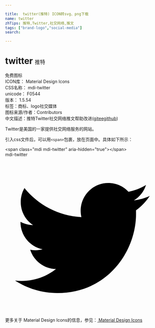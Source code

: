```yaml
---

title:  twitter(推特) ICON转svg、png下载
name: twitter
zhTips: 推特,Twitter,社交网络,推文
tags: ["brand-logo","social-media"]
search: 

---
```


# twitter  <small style="font-size: 60%;font-weight: 100">推特</small>


<div class="detail-page">
<p>
<span><span class="badge-success badge">免费图标</span> </span>
<br/>
<span>
ICON库：
<span class="badge-secondary badge">Material Design Icons</span> 
</span>
<br/>
<span>
CSS名称：
<span class="badge-secondary badge">mdi-twitter</span> 
</span>
<br/>
<span>
unicode：
<span class="badge-secondary badge">F0544</span> 
<copy-btn content='F0544' btn-title=""></copy-btn>
<copy-btn :content='String.fromCodePoint(parseInt("F0544", 16))' btn-title="复制U"></copy-btn>
</span>
<br/>
<span>
版本：
<span class="badge-secondary badge">1.5.54</span> 
</span><br/><span>标签：<span class="badge-light badge"><router-link to="/tags/brand-logo.html">商标、logo</router-link></span><span class="badge-light badge"><router-link to="/tags/social-media.html">社交媒体</router-link></span></span>
<br/>
<span>图标来源/作者：<span class="badge-light badge">Contributors</span></span> 
<br/>
<span class="zh-detail">中文描述：<span class="badge-primary badge">推特</span><span class="badge-primary badge">Twitter</span><span class="badge-primary badge">社交网络</span><span class="badge-primary badge">推文</span><span class="help-link"><span>帮助改进</span>(<a href="https://gitee.com/liuwave/icon-helper/edit/master/json/material/twitter.json" target="_blank" rel="noopener noreferrer">gitee</a><a href="https://github.com/liuwave/icon-helper/edit/master/json/material/twitter.json" target="_blank" rel="noopener noreferrer">github</a></span>)</span><br/>
</p>
</div><div class="description description alert alert-light">Twitter是美国的一家提供社交网络服务的网站。</div>
<div class="alert alert-dark">
  <i class="mdi mdi-twitter mdi-48px"></i>
  <i class="mdi mdi-twitter mdi-36px"></i>
  <i class="mdi mdi-twitter mdi-24px"></i>
  <i class="mdi mdi-twitter mdi-18px"></i>
</div>
<div>
  <p>引入css文件后，可以用<code>&lt;span&gt;</code>包裹，放在页面中。具体如下所示：    
  </p>
  <div class="alert alert-primary" style="font-size: 14px">
    &lt;span class="mdi mdi-twitter" aria-hidden="true"&gt;&lt;/span&gt;
    <copy-btn content='<span class="mdi mdi-twitter" aria-hidden="true"></span>'></copy-btn>
  </div>
  <div class="alert alert-secondary">
    <i class="mdi mdi-twitter"
    style="font-size: 24px"
    aria-hidden="true"></i> mdi-twitter
    <copy-btn content="mdi-twitter" btn-title="复制图标名称"></copy-btn>
  </div>
</div>
<div id="svg" class="svg-wrap">
<svg xmlns="http://www.w3.org/2000/svg" viewBox="0 0 24 24"><path d="M22.46,6C21.69,6.35 20.86,6.58 20,6.69C20.88,6.16 21.56,5.32 21.88,4.31C21.05,4.81 20.13,5.16 19.16,5.36C18.37,4.5 17.26,4 16,4C13.65,4 11.73,5.92 11.73,8.29C11.73,8.63 11.77,8.96 11.84,9.27C8.28,9.09 5.11,7.38 3,4.79C2.63,5.42 2.42,6.16 2.42,6.94C2.42,8.43 3.17,9.75 4.33,10.5C3.62,10.5 2.96,10.3 2.38,10C2.38,10 2.38,10 2.38,10.03C2.38,12.11 3.86,13.85 5.82,14.24C5.46,14.34 5.08,14.39 4.69,14.39C4.42,14.39 4.15,14.36 3.89,14.31C4.43,16 6,17.26 7.89,17.29C6.43,18.45 4.58,19.13 2.56,19.13C2.22,19.13 1.88,19.11 1.54,19.07C3.44,20.29 5.7,21 8.12,21C16,21 20.33,14.46 20.33,8.79C20.33,8.6 20.33,8.42 20.32,8.23C21.16,7.63 21.88,6.87 22.46,6Z" /></svg>
</div>
<detail full-name='mdi-twitter'></detail>
    
<div><p>更多关于 Material Design Icons的信息，参见：<a target="_blank" href="https://iconhelper.cn/material.html"> Material Design Icons</a>
</p></div>

